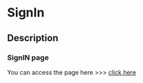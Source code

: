 # SignIn
##  Description
### SignIN page

You can access the page here >>> [click here](https://purmavijayvardhanreddy.github.io/SignIn/)
